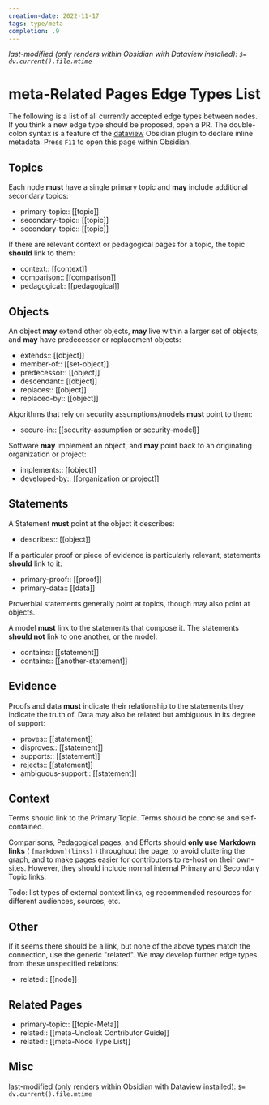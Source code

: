 ```yaml
---
creation-date: 2022-11-17
tags: type/meta
completion: .9
---
```

*last-modified (only renders within Obsidian with Dataview installed): `$= dv.current().file.mtime`*
# meta-Related Pages Edge Types List
The following is a list of all currently accepted edge types between nodes. If you think a new edge type should be proposed, open a PR. The double-colon syntax is a feature of the [dataview](https://github.com/blacksmithgu/obsidian-dataview) Obsidian plugin to declare inline metadata. Press `F11` to open this page within Obsidian.

## Topics
Each node **must** have a single primary topic and **may** include additional secondary topics:
- primary-topic:: \[\[topic\]\]
- secondary-topic:: \[\[topic\]\]
- secondary-topic:: \[\[topic\]\]

If there are relevant context or pedagogical pages for a topic, the topic **should** link to them:
- context:: \[\[context\]\]
- comparison:: \[\[comparison\]\]
- pedagogical:: \[\[pedagogical\]\]

## Objects
An object **may** extend other objects, **may** live within a larger set of objects, and **may** have predecessor or replacement objects:
- extends:: \[\[object\]\]
- member-of:: \[\[set-object\]\]
- predecessor:: \[\[object\]\]
- descendant:: \[\[object\]\]
- replaces:: \[\[object\]\]
- replaced-by:: \[\[object\]\]

Algorithms that rely on security assumptions/models **must** point to them:
- secure-in:: \[\[security-assumption or security-model\]\]

Software **may** implement an object, and **may** point back to an originating organization or project:
- implements:: \[\[object\]\]
- developed-by:: \[\[organization or project\]\] 

## Statements
A Statement **must** point at the object it describes:
- describes:: \[\[object\]\]

If a particular proof or piece of evidence is particularly relevant, statements **should** link to it:
- primary-proof:: \[\[proof\]\]
- primary-data:: \[\[data\]\]

Proverbial statements generally point at topics, though may also point at objects. 

A model **must** link to the statements that compose it. The statements **should not** link to one another, or the model:
- contains:: \[\[statement\]\]
- contains:: \[\[another-statement\]\]

## Evidence
Proofs and data **must** indicate their relationship to the statements they indicate the truth of. Data may also be related but ambiguous in its degree of support:
- proves:: \[\[statement\]\]
- disproves:: \[\[statement\]\]
- supports:: \[\[statement\]\]
- rejects:: \[\[statement\]\]
- ambiguous-support:: \[\[statement\]\]

## Context
Terms should link to the Primary Topic. Terms should be concise and self-contained.

Comparisons, Pedagogical pages, and Efforts should **only use Markdown links** ( `[markdown](links)` ) throughout the page, to avoid cluttering the graph, and to make pages easier for contributors to re-host on their own-sites. However, they should include normal internal Primary and Secondary Topic links.

Todo: list types of external context links, eg recommended resources for different audiences, sources, etc.


## Other
If it seems there should be a link, but none of the above types match the connection, use the generic "related". We may develop further edge types from these unspecified relations:
- related:: \[\[node\]\]

## Related Pages
- primary-topic:: [[topic-Meta]]
- related:: [[meta-Uncloak Contributor Guide]]
- related:: [[meta-Node Type List]]

## Misc
last-modified (only renders within Obsidian with Dataview installed): `$= dv.current().file.mtime`